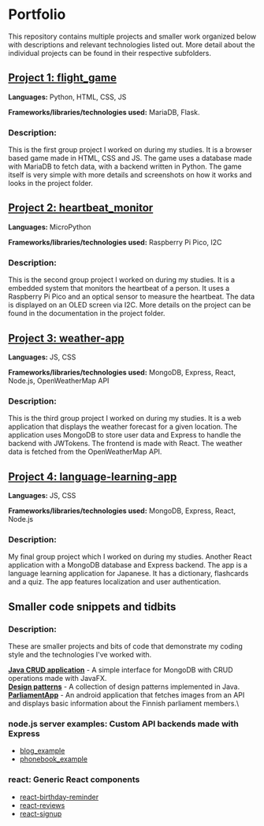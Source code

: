 # Portfolio

This repository contains multiple projects and smaller work organized below with descriptions and relevant technologies listed out. More detail about the individual projects can be found in their respective subfolders.

## [Project 1: flight_game](https://github.com/Arc4517/portfolio/tree/main/flight_game)

**Languages:** Python, HTML, CSS, JS

**Frameworks/libraries/technologies used:** MariaDB, Flask.

### Description:

This is the first group project I worked on during my studies. It is a browser based game made in HTML, CSS and JS. The game uses a database made with MariaDB to fetch data, with a backend written in Python. The game itself is very simple with more details and screenshots on how it works and looks in the project folder.

## [Project 2: heartbeat_monitor](https://github.com/Arc4517/portfolio/tree/main/heartbeat_monitor)

**Languages:** MicroPython

**Frameworks/libraries/technologies used:** Raspberry Pi Pico, I2C

### Description:

This is the second group project I worked on during my studies. It is a embedded system that monitors the heartbeat of a person. It uses a Raspberry Pi Pico and an optical sensor to measure the heartbeat. The data is displayed on an OLED screen via I2C. More details on the project can be found in the documentation in the project folder.

## [Project 3: weather-app](https://github.com/Arc4517/portfolio/tree/main/react/weather-app)

**Languages:** JS, CSS

**Frameworks/libraries/technologies used:** MongoDB, Express, React, Node.js, OpenWeatherMap API

### Description:

This is the third group project I worked on during my studies. It is a web application that displays the weather forecast for a given location. The application uses MongoDB to store user data and Express to handle the backend with JWTokens. The frontend is made with React. The weather data is fetched from the OpenWeatherMap API.

## [Project 4: language-learning-app](https://github.com/Arc4517/portfolio/tree/main/react/language-learning-app)

**Languages:** JS, CSS

**Frameworks/libraries/technologies used:** MongoDB, Express, React, Node.js

### Description:

My final group project which I worked on during my studies. Another React application with a MongoDB database and Express backend. The app is a language learning application for Japanese. It has a dictionary, flashcards and a quiz. The app features localization and user authentication.

## Smaller code snippets and tidbits

### Description:

These are smaller projects and bits of code that demonstrate my coding style and the technologies I've worked with.

**[Java CRUD application](https://github.com/Arc4517/portfolio/tree/main/Java-CRUD)** - A simple interface for MongoDB with CRUD operations made with JavaFX.\
**[Design patterns](https://github.com/Arc4517/portfolio/tree/main/design-patterns)** - A collection of design patterns implemented in Java.\
**[ParliamentApp](https://github.com/Arc4517/portfolio/tree/main/ParliamentApp)** - An android application that fetches images from an API and displays basic information about the Finnish parliament members.\

### node.js server examples: Custom API backends made with Express

-   [blog_example](https://github.com/Arc4517/portfolio/tree/main/node.js%20servers/blog_example)
-   [phonebook_example](https://github.com/Arc4517/portfolio/tree/main/node.js%20servers/phonebook_example)

### react: Generic React components

-   [react-birthday-reminder](https://github.com/Arc4517/portfolio/tree/main/react/react-birthday-reminder)
-   [react-reviews](https://github.com/Arc4517/portfolio/tree/main/react/react-reviews)
-   [react-signup](https://github.com/Arc4517/portfolio/tree/main/react/react-signup)
